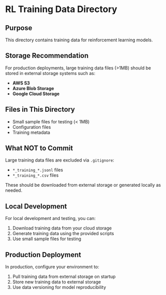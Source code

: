 # RL Training Data Directory

## Purpose
This directory contains training data for reinforcement learning models.

## Storage Recommendation
For production deployments, large training data files (>1MB) should be stored in external storage systems such as:
- **AWS S3**
- **Azure Blob Storage**
- **Google Cloud Storage**

## Files in This Directory
- Small sample files for testing (< 1MB)
- Configuration files
- Training metadata

## What NOT to Commit
Large training data files are excluded via `.gitignore`:
- `*_training_*.jsonl` files
- `*_training_*.csv` files

These should be downloaded from external storage or generated locally as needed.

## Local Development
For local development and testing, you can:
1. Download training data from your cloud storage
2. Generate training data using the provided scripts
3. Use small sample files for testing

## Production Deployment
In production, configure your environment to:
1. Pull training data from external storage on startup
2. Store new training data to external storage
3. Use data versioning for model reproducibility
